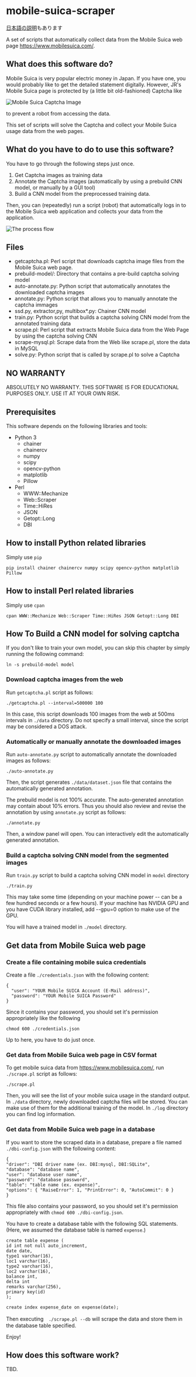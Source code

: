 # mobile-suica-scraper

[日本語の説明](./README-JP.md)もあります

A set of scripts that automatically collect data from the Mobile Suica web page
https://www.mobilesuica.com/.

## What does this software do?

Mobile Suica is very popular electric money in Japan.
If you have one, you would probably like to get the detailed statement digitally.
However, JR's Mobile Suica page is protected by (a little bit old-fashioned) Captcha like

![Mobile Suica Captcha Image](https://github.com/survivor7777777/mobile-suica-scraper/blob/master/sample-Captcha.gif?raw=true)

to prevent a robot from accessing the data.

This set of scripts will solve the Captcha and collect your Mobile Suica usage data from the web pages.

## What do you have to do to use this software?

You have to go through the following steps just once.
1. Get Captcha images as training data
1. Annotate the Captcha images (automatically by using a prebuild CNN model, or manually by a GUI tool)
1. Build a CNN model from the preprocessed training data.

Then, you can (repeatedly) run a script (robot) that automatically logs in to the Mobile Suica web application and collects your data from the application.

![The process flow](https://github.com/survivor7777777/mobile-suica-scraper/blob/master/process-flow.png?raw=true)

## Files

* getcaptcha.pl: Perl script that downloads captcha image files from the Mobile Suica web page.
* prebuild-model/: Directory that contains a pre-build captcha solving model
* auto-annotate.py: Python script that automatically annotates the downloaded captcha images
* annotate.py: Python script that allows you to manually annotate the captcha immages
* ssd.py, extractor,py, multibox\*.py: Chainer CNN model
* train.py: Python script that builds a captcha solving CNN model from the annotated training data
* scrape.pl: Perl script that extracts Mobile Suica data from the Web Page by using the captcha solving CNN
* scrape-mysql.pl: Scrape data from the Web like scrape.pl, store the data in MySQL
* solve.py: Python script that is called by scrape.pl to solve a Captcha

## NO WARRANTY

ABSOLUTELY NO WARRANTY.
THIS SOFTWARE IS FOR EDUCATIONAL PURPOSES ONLY.
USE IT AT YOUR OWN RISK.

## Prerequisites

This software depends on the following libraries and tools:

* Python 3
  * chainer
  * chainercv
  * numpy
  * scipy
  * opencv-python
  * matplotlib
  * Pillow
* Perl
  * WWW::Mechanize
  * Web::Scraper
  * Time::HiRes
  * JSON
  * Getopt::Long
  * DBI

## How to install Python related libraries

Simply use `pip`

    pip install chainer chainercv numpy scipy opencv-python matplotlib Pillow

## How to install Perl related libraries

Simply use `cpan`

    cpan WWW::Mechanize Web::Scraper Time::HiRes JSON Getopt::Long DBI

## How To Build a CNN model for solving captcha

If you don't like to train your own model, you can skip this chapter by simply running the following command:

    ln -s prebuild-model model

### Download captcha images from the web

Run `getcaptcha.pl` script as follows:

    ./getcaptcha.pl --interval=500000 100

In this case, this script downloads 100 images from the web at 500ms intervals in `./data` directory.  Do not specify a small interval, since the script may be considered a DOS attack.

### Automatically or manually annotate the downloaded images

Run `auto-annotate.py` script to automatically annotate the downloaded images as follows:

    ./auto-annotate.py

Then, the script generates `./data/dataset.json` file that contains the automatically generated annotation.

The prebuild model is not 100% accurate.  The auto-generated annotation may contain about 10% errors.
Thus you should also review and revise the annotation by using `annotate.py` script as follows:

    ./annotate.py

Then, a window panel will open.  You can interactively edit the automatically generated annotation. 

### Build a captcha solving CNN model from the segmented images

Run `train.py` script to build a captcha solving CNN model in `model` directory

    ./train.py

This may take some time (depending on your machine power -- can be a few hundred seconds or a few hours).
If your machine has NVIDIA GPU and you have CUDA library installed, add --gpu=0 option to make use of the GPU.

You will have a trained model in `./model` directory.

## Get data from Mobile Suica web page

### Create a file containing mobile suica credentials

Create a file `./credentials.json` with the following content:

    {
      "user": "YOUR Mobile SUICA Account (E-Mail address)",
      "password": "YOUR Mobile SUICA Password"
    }

Since it contains your password, you should set it's permission appropriately like the following

    chmod 600 ./credentials.json

Up to here, you have to do just once.

### Get data from Mobile Suica web page in CSV format

To get mobile suica data from https://www.mobilesuica.com/, run `./scrape.pl` script as follows:

    ./scrape.pl

Then, you will see the list of your mobile suica usage in the standard output.  In `./data` directory, newly downloaded captcha files will be stored. You can make use of them for the additional training of the model.  In `./log` directory you can find log information.

### Get data from Mobile Suica web page in a database

If you want to store the scraped data in a database, prepare a file named `./dbi-config.json` with the following content:

	{
	"driver": "DBI driver name (ex. DBI:mysql, DBI:SQLite",
	"database": "database name",
	"user": "database user name",
	"password": "database password",
	"table": "table name (ex. expense)",
	"options": { "RaiseError": 1, "PrintError": 0, "AutoCommit": 0 }
	}

This file also contains your password, so you should set it's permission appropriately with `chmod 600 ./dbi-config.json`.

You have to create a database table with the following SQL statements. (Here, we assumed the database table is named `expense`.)

	create table expense (
	id int not null auto_increment,
	date date,
	type1 varchar(16),
	loc1 varchar(16),
	type2 varchar(16),
	loc2 varchar(16),
	balance int,
	delta int
	remarks varchar(256),
	primary key(id)
	);

	create index expense_date on expense(date);

Then executing　`./scrape.pl --db` will scrape the data and store them in the database table specified.

Enjoy!

## How does this software work?

TBD.
